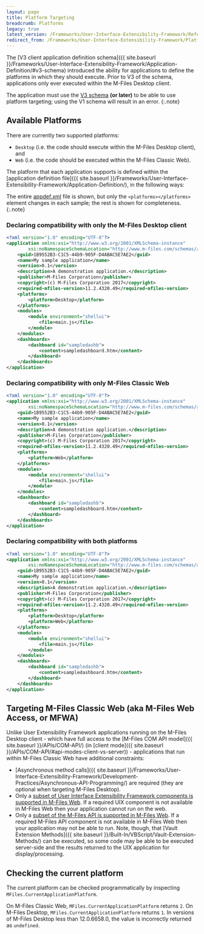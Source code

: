 ```yaml
---
layout: page
title: Platform Targeting
breadcrumb: Platforms
legacy: true
latest_version: /Frameworks/User-Interface-Extensibility-Framework/Reference/
redirect_from: /Frameworks/User-Interface-Extensibility-Framework/Platform-Targeting/
---
```


The [V3 client application definition schema]({{ site.baseurl }}/Frameworks/User-Interface-Extensibility-Framework/Application-Definition/#v3-schema) introduced the ability for applications to define the platforms in which they should execute.  Prior to V3 of the schema, applications only ever executed within the M-Files Desktop client.

The application must use the <a href="{{ site.baseurl }}/Frameworks/User-Interface-Extensibility-Framework/Application-Definition/#v3-schema">V3 schema</a> **(or later)** to be able to use platform targeting; using the V1 schema will result in an error.
{:.note}

## Available Platforms

There are currently two supported platforms:
* `Desktop` (i.e. the code should execute within the M-Files Desktop client), and
* `Web` (i.e. the code should be executed within the M-Files Classic Web).

The platform that each application supports is defined within the [application definition file]({{ site.baseurl }}/Frameworks/User-Interface-Extensibility-Framework/Application-Definition/), in the following ways:

The entire <a href="{{ site.baseurl }}/Frameworks/User-Interface-Extensibility-Framework/Application-Definition/">appdef.xml</a> file is shown, but only the `<platforms></platforms>` element changes in each sample; the rest is shown for completeness.
{:.note}

### Declaring compatibility with only the M-Files Desktop client

```xml
<?xml version="1.0" encoding="UTF-8"?>
<application xmlns:xsi="http://www.w3.org/2001/XMLSchema-instance"
		xsi:noNamespaceSchemaLocation="http://www.m-files.com/schemas/appdef-client-v3.xsd">
	<guid>1B9552B3-C1C5-44b9-905F-D4ABAC5E7AE2</guid>	
	<name>My sample application</name>
	<version>0.1</version>
	<description>A demonstration application.</description>
	<publisher>M-Files Corporation</publisher>
	<copyright>(c) M-Files Corporation 2017</copyright>
	<required-mfiles-version>11.2.4320.49</required-mfiles-version>
	<platforms>
		<platform>Desktop</platform>
	</platforms>
	<modules>
		<module environment="shellui">
			<file>main.js</file>
		</module>
	</modules>
	<dashboards>
		<dashboard id="sampledashb">
			<content>sampledashboard.htm</content>
		</dashboard>
	</dashboards>
</application>
```

### Declaring compatibility with only M-Files Classic Web

```xml
<?xml version="1.0" encoding="UTF-8"?>
<application xmlns:xsi="http://www.w3.org/2001/XMLSchema-instance"
		xsi:noNamespaceSchemaLocation="http://www.m-files.com/schemas/appdef-client-v3.xsd">
	<guid>1B9552B3-C1C5-44b9-905F-D4ABAC5E7AE2</guid>	
	<name>My sample application</name>
	<version>0.1</version>
	<description>A demonstration application.</description>
	<publisher>M-Files Corporation</publisher>
	<copyright>(c) M-Files Corporation 2017</copyright>
	<required-mfiles-version>11.2.4320.49</required-mfiles-version>
	<platforms>
		<platform>Web</platform>
	</platforms>
	<modules>
		<module environment="shellui">
			<file>main.js</file>
		</module>
	</modules>
	<dashboards>
		<dashboard id="sampledashb">
			<content>sampledashboard.htm</content>
		</dashboard>
	</dashboards>
</application>
```

### Declaring compatibility with both platforms

```xml
<?xml version="1.0" encoding="UTF-8"?>
<application xmlns:xsi="http://www.w3.org/2001/XMLSchema-instance"
		xsi:noNamespaceSchemaLocation="http://www.m-files.com/schemas/appdef-client-v3.xsd">
	<guid>1B9552B3-C1C5-44b9-905F-D4ABAC5E7AE2</guid>	
	<name>My sample application</name>
	<version>0.1</version>
	<description>A demonstration application.</description>
	<publisher>M-Files Corporation</publisher>
	<copyright>(c) M-Files Corporation 2017</copyright>
	<required-mfiles-version>11.2.4320.49</required-mfiles-version>
	<platforms>
		<platform>Desktop</platform>
		<platform>Web</platform>
	</platforms>
	<modules>
		<module environment="shellui">
			<file>main.js</file>
		</module>
	</modules>
	<dashboards>
		<dashboard id="sampledashb">
			<content>sampledashboard.htm</content>
		</dashboard>
	</dashboards>
</application>
```

## Targeting M-Files Classic Web (aka M-Files Web Access, or MFWA)

Unlike User Extensibility Framework applications running on the M-Files Desktop client - which have full access to the [M-Files COM API model]({{ site.baseurl }}/APIs/COM-API/) (in [client mode]({{ site.baseurl }}/APIs/COM-API/#api-modes-client-vs-server)) - applications that run within M-Files Classic Web have additional constraints:

* [Asynchronous method calls]({{ site.baseurl }}/Frameworks/User-Interface-Extensibility-Framework/Development-Practices/Asynchronous-API-Programming/) are required (they are optional when targeting M-Files Desktop).
* Only a [subset of User Interface Extensibility Framework components is supported in M-Files Web](https://www.m-files.com/UI_Extensibility_Framework/index.html#UIExtSupportInMFilesWeb.html).  If a required UIX component is not available in M-Files Web then your application cannot run on the web.
* Only a [subset of the M-Files API is supported in M-Files Web](https://www.m-files.com/UI_Extensibility_Framework/index.html#ApiSupportInMFilesWeb.html).  If a required M-Files API component is not available in M-Files Web then your application may not be able to run.  Note, though, that [Vault Extension Methods]({{ site.baseurl }}/Built-In/VBScript/Vault-Extension-Methods/) can be executed, so some code may be able to be executed server-side and the results returned to the UIX application for display/processing.

## Checking the current platform

The current platform can be checked programmatically by inspecting `MFiles.CurrentApplicationPlatform`.

On M-Files Classic Web, `MFiles.CurrentApplicationPlatform` returns `2`.  On M-Files Desktop, `MFiles.CurrentApplicationPlatform` returns `1`.  In versions of M-Files Desktop less than 12.0.6658.0, the value is incorrectly returned as `undefined`.